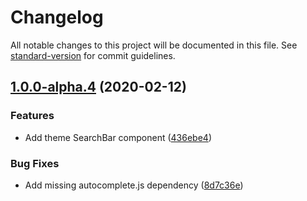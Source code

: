# Changelog

All notable changes to this project will be documented in this file. See [standard-version](https://github.com/conventional-changelog/standard-version) for commit guidelines.

## [1.0.0-alpha.4](https://github.com/daldridge/docusaurus-plugin-lunr/compare/v1.0.0-alpha.2...v1.0.0-alpha.4) (2020-02-12)


### Features

* Add theme SearchBar component ([436ebe4](https://github.com/daldridge/docusaurus-plugin-lunr/commit/436ebe42f073eb57ac80ff6fa30896841c6b4fd6))


### Bug Fixes

* Add missing autocomplete.js dependency ([8d7c36e](https://github.com/daldridge/docusaurus-plugin-lunr/commit/8d7c36e4f2cf71b22eeb5685721fa838100c2614))

